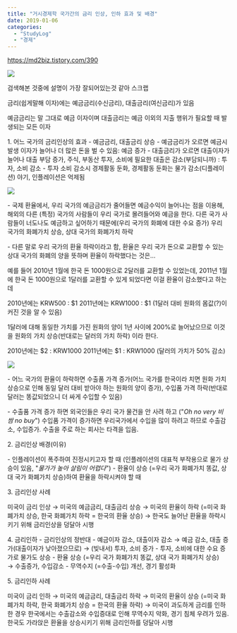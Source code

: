 ```yaml
---
title: "거시경제학 국가간의 금리 인상, 인하 효과 및 배경"
date: 2019-01-06
categories: 
  - "StudyLog"
  - "경제"
---
```


https://md2biz.tistory.com/390

![](https://ssl.pstatic.net/static/blank.gif)

검색해본 것중에 설명이 가장 잘되어있는것 같아 스크랩

금리(쉽게말해 이자)에는 예금금리(수신금리), 대출금리(여신금리)가 있음

예금금리는 말 그대로 예금 이자이며 대출금리는 예금 이외의 지출 행위가 필요할 때 발생되는 모든 이자

1\. 어느 국가의 금리인상의 효과 - 예금금리, 대출금리 상승 - 예금금리가 오르면 예금시 발생 이자가 늘어나 더 많은 돈을 벌 수 있음: 예금 증가 - 대출금리가 오르면 대출이자가 늘어나 대출 부담 증가, 주식, 부동산 투자, 소비에 필요한 대출은 감소(부담되니까) : 투자, 소비 감소 - 투자 소비 감소시 경제활동 둔화, 경제활동 둔화는 물가 감소(디플레이션) 야기, 인플레이션은 억제됨

![](https://mk0iejdv97elgku0ls15.kinstacdn.com/wp-content/uploads/2017/08/Artboard-Copy-1024x819.png)

\- 국제 환율에서, 우리 국가의 예금금리가 줄어들면 예금수익이 늘어나는 점을 이용해, 해외의 다른 (특정) 국가의 사람들이 우리 국가로 몰려들어와 예금을 한다. 다른 국가 사람들이 너도나도 예금하고 싶어하기 때문에(우리 국가의 화폐에 대한 수요 증가) 우리 국가의 화폐가치 상승, 상대 국가의 화폐가치 하락

\- 다른 말로 우리 국가의 환율 하락이라고 함, 환율은 우리 국가 돈으로 교환할 수 있는 상대 국가의 화폐의 양을 뜻하며 환율이 하락했다는 것은...

예를 들어 2010년 1월에 한국 돈 1000원으로 2달러를 교환할 수 있었는데, 2011년 1월에 한국 돈 1000원으로 1달러를 교환할 수 있게 되었다면 이걸 환율이 감소했다고 하는데

2010년에는 KRW500 : $1 2011년에는 KRW1000 : $1 (1달러 대비 원화의 몸값(?)이 커진 것을 알 수 있음)

1달러에 대해 동일한 가치를 가진 원화의 양이 1년 사이에 200%로 늘어났으므로 이것을 원화의 가치 상승(반대로는 달러의 가치 하락) 이라 한다.

2010년에는 $2 : KRW1000 2011년에는 $1 : KRW1000 (달러의 가치가 50% 감소)

![](https://dthumb-phinf.pstatic.net/?src=%22http%3A%2F%2Fcfs4.blog.daum.net%2Fimage%2F33%2Fblog%2F2007%2F08%2F19%2F08%2F38%2F46c782ea7edd5%26amp%3Bfilename%3D%25ED%2599%2594%25ED%258F%2590%25EC%258B%259C%25EC%259E%25A5%25EA%25B3%25BC%2520%25EC%25B4%259D%25EC%2588%2598%25EC%259A%2594.bmp%22&type=m10000_10000)

\- 어느 국가의 환율이 하락하면 수출품 가격 증가(어느 국가를 한국이라 치면 원화 가치 상승으로 인해 동일 달러 대비 받아야 하는 원화의 양이 증가), 수입품 가격 하락(반대로 달러는 똥값되었으니 더 싸게 수입할 수 있음)

\- 수출품 가격 증가 하면 외국인들은 우리 국가 물건을 안 사려 하고 ("_Oh no very 비쌈 no buy_") 수입품 가격이 증가하면 우리국가에서 수입을 많이 하려고 하므로 수출감소, 수입증가. 수출을 주로 하는 회사는 타격을 입음.

2\. 금리인상 배경(이유)

\- 인플레이션이 폭주하여 진정시키고자 할 때 (인플레이션의 대표적 부작용으로 물가 상승이 있음, "_물가가 높아 살림이 어렵다_") - 환율이 상승 (=우리 국가 화폐가치 똥값, 상대 국가 화폐가치 상승)하여 환율을 하락시켜야 할 때

3\. 금리인상 사례

미국이 금리 인상 → 미국의 예금금리, 대출금리 상승 → 미국의 환율이 하락 (=미국 화폐가치 상승, 한국 화폐가치 하락 = 한국의 환율 상승) → 한국도 늘어난 환율을 하락시키기 위해 금리인상을 덩달아 시행

4\. 금리인하 - 금리인상의 정반대 - 예금이자 감소, 대출이자 감소 → 예금 감소, 대출 증가(대출이자가 낮아졌으므로) → (빚내서) 투자, 소비 증가 - 투자, 소비에 대한 수요 증가로 물가도 상승 - 환율 상승 (=우리 국가 화폐가치 똥값, 상대 국가 화폐가치 상승)  → 수출증가, 수입감소 - 무역수지 (=수출-수입) 개선, 경기 활성화

5\. 금리인하 사례

미국이 금리 인하 → 미국의 예금금리, 대출금리 하락 → 미국의 환율이 상승 (=미국 화폐가치 하락, 한국 화폐가치 상승 = 한국의 환율 하락) → 미국이 과도하게 금리를 인하한 경우 한국에서는 수출감소와 수입증대로 인해 무역수지 악화, 경기 침체 우려가 있음. 한국도 가라앉은 환율을 상승시키기 위해 금리인하를 덩달아 시행

